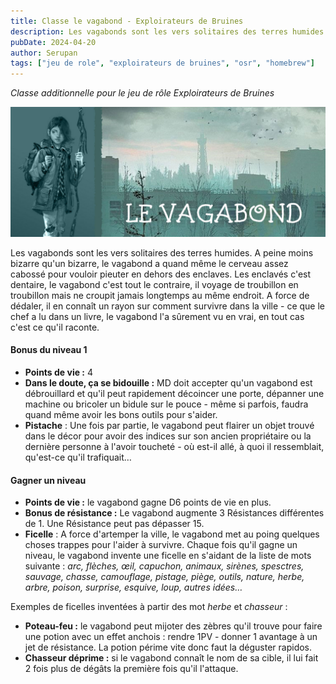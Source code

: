 ```yaml
---
title: Classe le vagabond - Exploirateurs de Bruines
description: Les vagabonds sont les vers solitaires des terres humides. A peine moins bizarre qu'un bizarre...
pubDate: 2024-04-20
author: Serupan
tags: ["jeu de role", "exploirateurs de bruines", "osr", "homebrew"]
---
```


*Classe additionnelle pour le jeu de rôle Exploirateurs de Bruines*

![A starry night sky.](../../images/posts/levagabond.jpg)

Les vagabonds sont les vers solitaires des terres humides. A peine moins bizarre qu'un bizarre, le vagabond a quand même le cerveau assez cabossé pour vouloir pieuter en dehors des enclaves. Les enclavés c'est dentaire, le vagabond c'est tout le contraire, il voyage de troubillon en troubillon mais ne croupit jamais longtemps au même endroit. A force de dédaler, il en connaît un rayon sur comment survivre dans la ville - ce que le chef a lu dans un livre, le vagabond l'a sûrement vu en vrai, en tout cas c'est ce qu'il raconte.
#### Bonus du niveau 1

- **Points de vie :** 4
- **Dans le doute, ça se bidouille :** MD doit accepter qu'un vagabond est débrouillard et qu'il peut rapidement décoincer une porte, dépanner une machine ou bricoler un bidule sur le pouce - même si parfois, faudra quand même avoir les bons outils pour s'aider.
- **Pistache** : Une fois par partie, le vagabond peut flairer un objet trouvé dans le décor pour avoir des indices sur son ancien propriétaire ou la dernière personne à l'avoir toucheté - où est-il allé, à quoi il ressemblait, qu'est-ce qu'il trafiquait…
#### Gagner un niveau

- **Points de vie :** le vagabond gagne D6 points de vie en plus.
- **Bonus de résistance :** Le vagabond augmente 3 Résistances différentes de 1. Une Résistance peut pas dépasser 15.
- **Ficelle** : A force d'artemper la ville, le vagabond met au poing quelques choses trappes pour l'aider à survivre. Chaque fois qu'il gagne un niveau, le vagabond invente une ficelle en s'aidant de la liste de mots suivante :  *arc, flèches, œil, capuchon, animaux, sirènes, spesctres, sauvage, chasse, camouflage, pistage, piège, outils, nature, herbe, arbre, poison, surprise, esquive, loup, autres idées…*

Exemples de ficelles inventées à partir des mot *herbe* et *chasseur* : 
- **Poteau-feu :** le vagabond peut mijoter des zèbres qu'il trouve pour faire une potion avec un effet anchois : rendre 1PV - donner 1 avantage à un jet de résistance. La potion périme vite donc faut la déguster rapidos.
- **Chasseur déprime :** si le vagabond connaît le nom de sa cible, il lui fait 2 fois plus de dégâts la première fois qu'il l'attaque.
